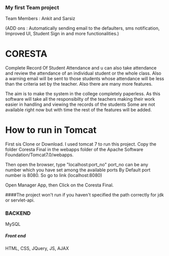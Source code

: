 
### My first Team project
Team Members : Ankit and Sarsiz

(ADD ons : Automatically sending email to the defaulters, sms notification, Improved UI, Student Sign in and more functionalities.)


# CORESTA
Complete Record Of Student Attendance and u can also take attendance and review the attendance of an individual student or the  whole class. Also a warning email will be sent to those students whose attendance will be less than the criteria set by the  teacher. Also there are many more features.

The aim is to make the system in the college completely paperless. As this software  will take all the responsibilty of the teachers making their work easier in handling and viewing the records of the students  Some are not available right now but with time the rest of the features will be added.

# How to run in Tomcat
First sis Clone or Download.
I used tomcat 7 to run this project. Copy the folder Coresta Final in the webapps folder of the Apache Software Foundation/Tomcat7.0/webapps.

Then open the browser, type  "localhost:port_no"   port_no can be any number which you have set among the available ports
By Default port number is 8080. So go to link   (localhost:8080) 

Open Manager App, then Click on the Coresta Final.

####The project won't run if you haven't specified the path correctly for jdk or servlet-api.


### BACKEND
  MySQL

  
##### Front end
 HTML, CSS, JQuery, JS, AJAX

